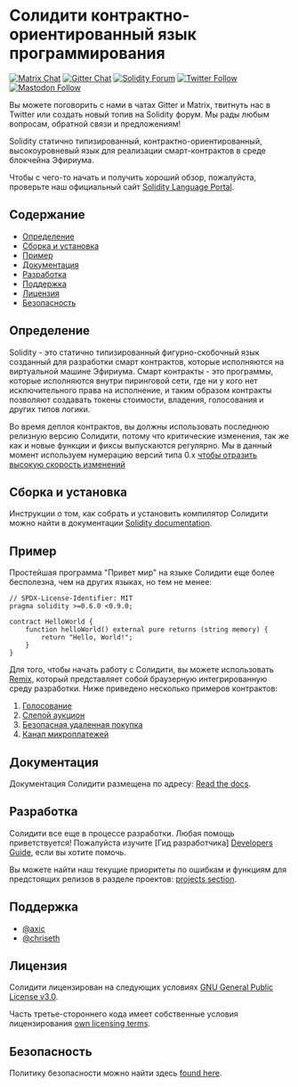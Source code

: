 # Солидити контрактно-ориентированный язык программирования

[![Matrix Chat](https://img.shields.io/badge/Matrix%20-chat-brightgreen?style=plastic&logo=matrix)](https://matrix.to/#/#ethereum_solidity:gitter.im)
[![Gitter Chat](https://img.shields.io/badge/Gitter%20-chat-brightgreen?style=plastic&logo=gitter)](https://gitter.im/ethereum/solidity)
[![Solidity Forum](https://img.shields.io/badge/Solidity_Forum%20-discuss-brightgreen?style=plastic&logo=discourse)](https://forum.soliditylang.org/)
[![Twitter Follow](https://img.shields.io/twitter/follow/solidity_lang?style=plastic&logo=twitter)](https://twitter.com/solidity_lang)
[![Mastodon Follow](https://img.shields.io/mastodon/follow/000335908?domain=https%3A%2F%2Ffosstodon.org%2F&logo=mastodon&style=plastic)](https://fosstodon.org/@solidity)

Вы можете поговорить с нами в чатах Gitter и Matrix, твитнуть нас в Twitter или создать новый топив на Solidity форум. Мы рады любым вопросам, обратной связи и предложениям! 

Solidity статично типизированный, контрактно-ориентированный, высокоуровневый язык для реализации смарт-контрактов в среде блокчейна Эфириума.

Чтобы с чего-то начать и получить хороший обзор, пожалуйста, проверьте наш официальный сайт [Solidity Language Portal](https://soliditylang.org).

## Содержание

- [Определение](#background)
- [Сборка и установка](#build-and-install)
- [Пример](#example)
- [Документация](#documentation)
- [Разработка](#development)
- [Поддержка](#maintainers)
- [Лицензия](#license)
- [Безопасность](#security)

## Определение

Solidity - это статично типизированный фигурно-скобочный язык созданный для разработки смарт контрактов, которые исполняются
на виртуальной машине Эфириума. Смарт контракты - это программы, которые исполняются внутри пиринговой сети, где ни у кого нет
исключительного права на исполнение, и таким образом контракты позволяют создавать токены стоимости, владения, голосования и других
типов логики.

Во время деплоя контрактов, вы должны использовать последнюю релизную версию Солидити, потому что критические изменения, так же как и новые функции и фиксы выпускаются регулярно. Мы в данный момент используем нумерацию версий типа 0.x [чтобы отразить высокую скорость изменений](https://semver.org/#spec-item-4)

## Сборка и установка

Инструкции о том, как собрать и установить компилятор Солидити можно найти в документации [Solidity documentation](https://docs.soliditylang.org/en/latest/installing-solidity.html#building-from-source).


## Пример

Простейшая программа "Привет мир" на языке Солидити еще более бесполезна, чем на других языках, но тем не менее:

```солидити
// SPDX-License-Identifier: MIT
pragma solidity >=0.6.0 <0.9.0;

contract HelloWorld {
    function helloWorld() external pure returns (string memory) {
        return "Hello, World!";
    }
}
```

Для того, чтобы начать работу с Солидити, вы можете использовать [Remix](https://remix.ethereum.org/), который
представляет собой браузерную интегрированную среду разработки. Ниже приведено несколько примеров контрактов:

1. [Голосование](https://docs.soliditylang.org/en/latest/solidity-by-example.html#voting)
2. [Слепой аукцион](https://docs.soliditylang.org/en/latest/solidity-by-example.html#blind-auction)
3. [Безопасная удаленная покупка](https://docs.soliditylang.org/en/latest/solidity-by-example.html#safe-remote-purchase)
4. [Канал микроплатежей](https://docs.soliditylang.org/en/latest/solidity-by-example.html#micropayment-channel)

## Документация

Документация Солидити размещена по адресу: [Read the docs](https://docs.soliditylang.org).

## Разработка

Солидити все еще в процессе разработки. Любая помощь приветствуется! 
Пожалуйста изучите [Гид разработчика] [Developers Guide](https://docs.soliditylang.org/en/latest/contributing.html),
если вы хотите помочь.

Вы можете найти наш текущие приоритеты по ошибкам и функциям для предстоящих релизов в разделе проектов: [projects section](https://github.com/ethereum/solidity/projects).

## Поддержка
* [@axic](https://github.com/axic)
* [@chriseth](https://github.com/chriseth)

## Лицензия
Солидити лицензирован на следующих условиях [GNU General Public License v3.0](LICENSE.txt).

Часть третье-стороннего кода имеет собственные условия лицензирования [own licensing terms](cmake/templates/license.h.in).

## Безопасность

Политику безопасности можно найти здесь [found here](SECURITY.md).
